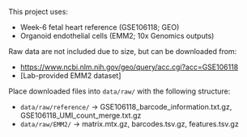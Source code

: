 This project uses:
- Week-6 fetal heart reference (GSE106118; GEO)
- Organoid endothelial cells (EMM2; 10x Genomics outputs)

Raw data are not included due to size, but can be downloaded from:
- https://www.ncbi.nlm.nih.gov/geo/query/acc.cgi?acc=GSE106118
- [Lab-provided EMM2 dataset]

Place downloaded files into `data/raw/` with the following structure:
- `data/raw/reference/` → GSE106118_barcode_information.txt.gz, GSE106118_UMI_count_merge.txt.gz
- `data/raw/EMM2/` → matrix.mtx.gz, barcodes.tsv.gz, features.tsv.gz
